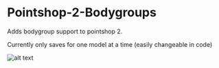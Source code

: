 # Pointshop-2-Bodygroups
Adds bodygroup support to pointshop 2.

Currently only saves for one model at a time (easily changeable in code)

![alt text](http://i.imgur.com/wGujnYz.png)

